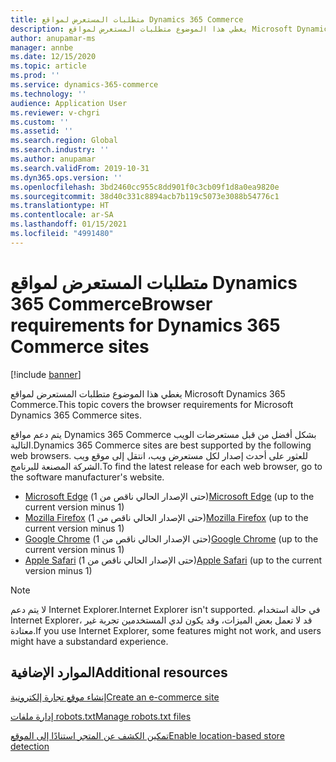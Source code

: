 ```yaml
---
title: متطلبات المستعرض لمواقع Dynamics 365 Commerce
description: يغطي هذا الموضوع متطلبات المستعرض لمواقع Microsoft Dynamics 365 Commerce.
author: anupamar-ms
manager: annbe
ms.date: 12/15/2020
ms.topic: article
ms.prod: ''
ms.service: dynamics-365-commerce
ms.technology: ''
audience: Application User
ms.reviewer: v-chgri
ms.custom: ''
ms.assetid: ''
ms.search.region: Global
ms.search.industry: ''
ms.author: anupamar
ms.search.validFrom: 2019-10-31
ms.dyn365.ops.version: ''
ms.openlocfilehash: 3bd2460cc955c8dd901f0c3cb09f1d8a0ea9820e
ms.sourcegitcommit: 38d40c331c8894acb7b119c5073e3088b54776c1
ms.translationtype: HT
ms.contentlocale: ar-SA
ms.lasthandoff: 01/15/2021
ms.locfileid: "4991480"
---
```

# <a name="browser-requirements-for-dynamics-365-commerce-sites"></a><span data-ttu-id="64734-103">متطلبات المستعرض لمواقع Dynamics 365 Commerce</span><span class="sxs-lookup"><span data-stu-id="64734-103">Browser requirements for Dynamics 365 Commerce sites</span></span>

[!include [banner](includes/banner.md)]

<span data-ttu-id="64734-104">يغطي هذا الموضوع متطلبات المستعرض لمواقع Microsoft Dynamics 365 Commerce.</span><span class="sxs-lookup"><span data-stu-id="64734-104">This topic covers the browser requirements for Microsoft Dynamics 365 Commerce sites.</span></span>

<span data-ttu-id="64734-105">يتم دعم مواقع Dynamics 365 Commerce بشكل أفضل من قبل مستعرضات الويب التالية.</span><span class="sxs-lookup"><span data-stu-id="64734-105">Dynamics 365 Commerce sites are best supported by the following web browsers.</span></span> <span data-ttu-id="64734-106">للعثور على أحدث إصدار لكل مستعرض ويب، انتقل إلى موقع ويب الشركة المصنعة للبرنامج.</span><span class="sxs-lookup"><span data-stu-id="64734-106">To find the latest release for each web browser, go to the software manufacturer's website.</span></span>

- <span data-ttu-id="64734-107">[Microsoft Edge](https://www.microsoft.com/edge) (حتى الإصدار الحالي ناقص من 1)</span><span class="sxs-lookup"><span data-stu-id="64734-107">[Microsoft Edge](https://www.microsoft.com/edge) (up to the current version minus 1)</span></span>
- <span data-ttu-id="64734-108">[Mozilla Firefox](https://www.mozilla.org/firefox/new) (حتى الإصدار الحالي ناقص من 1)</span><span class="sxs-lookup"><span data-stu-id="64734-108">[Mozilla Firefox](https://www.mozilla.org/firefox/new) (up to the current version minus 1)</span></span>
- <span data-ttu-id="64734-109">[Google Chrome](https://www.google.com/chrome) (حتى الإصدار الحالي ناقص من 1)</span><span class="sxs-lookup"><span data-stu-id="64734-109">[Google Chrome](https://www.google.com/chrome) (up to the current version minus 1)</span></span>
- <span data-ttu-id="64734-110">[Apple Safari](https://support.apple.com/downloads/safari) (حتى الإصدار الحالي ناقص من 1)</span><span class="sxs-lookup"><span data-stu-id="64734-110">[Apple Safari](https://support.apple.com/downloads/safari) (up to the current version minus 1)</span></span>

> [!NOTE]
> <span data-ttu-id="64734-111">لا يتم دعم Internet Explorer.</span><span class="sxs-lookup"><span data-stu-id="64734-111">Internet Explorer isn't supported.</span></span> <span data-ttu-id="64734-112">في حالة استخدام Internet Explorer، قد لا تعمل بعض الميزات، وقد يكون لدي المستخدمين تجربة غير معتادة.</span><span class="sxs-lookup"><span data-stu-id="64734-112">If you use Internet Explorer, some features might not work, and users might have a substandard experience.</span></span>

## <a name="additional-resources"></a><span data-ttu-id="64734-113">الموارد الإضافية</span><span class="sxs-lookup"><span data-stu-id="64734-113">Additional resources</span></span>

[<span data-ttu-id="64734-114">إنشاء موقع تجارة إلكترونية</span><span class="sxs-lookup"><span data-stu-id="64734-114">Create an e-commerce site</span></span>](create-ecommerce-site.md)

[<span data-ttu-id="64734-115">إدارة ملفات robots.txt</span><span class="sxs-lookup"><span data-stu-id="64734-115">Manage robots.txt files</span></span>](manage-robots-txt-files.md)

[<span data-ttu-id="64734-116">تمكين الكشف عن المتجر استنادًا إلى الموقع</span><span class="sxs-lookup"><span data-stu-id="64734-116">Enable location-based store detection</span></span>](enable-store-detection.md)

